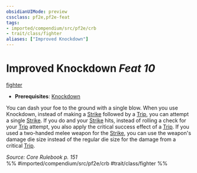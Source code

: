 ```yaml
---
obsidianUIMode: preview
cssclass: pf2e,pf2e-feat
tags:
- imported/compendium/src/pf2e/crb
- trait/class/fighter
aliases: ["Improved Knockdown"]
---
```

# Improved Knockdown  *Feat 10*  
[fighter](rules/traits/fighter.md)  

- **Prerequisites**: [Knockdown](compendium/feats/knockdown.md)

You can dash your foe to the ground with a single blow. When you use Knockdown, instead of making a [Strike](strike.md) followed by a [Trip](rules/actions/trip.md), you can attempt a single [Strike](strike.md). If you do and your [Strike](strike.md) hits, instead of rolling a check for your [Trip](rules/actions/trip.md) attempt, you also apply the critical success effect of a [Trip](rules/actions/trip.md). If you used a two-handed melee weapon for the [Strike](strike.md), you can use the weapon's damage die size instead of the regular die size for the damage from a critical [Trip](rules/actions/trip.md).

*Source: Core Rulebook p. 151*  
%% #imported/compendium/src/pf2e/crb #trait/class/fighter %%